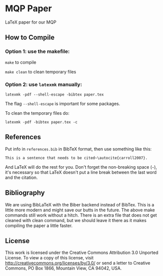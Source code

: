 # MQP Paper

LaTeX paper for our MQP

## How to Compile

### Option 1: use the makefile:

`make` to compile

`make clean` to clean temporary files

### Option 2: use `latexmk` manually:

`latexmk -pdf --shell-escape -bibtex paper.tex`

The flag `--shell-escape` is important for some packages.

To clean the temporary files do:

`latexmk -pdf -bibtex paper.tex -c`

## References

Put info in `references.bib` in BibTeX format, then use something like this:

`This is a sentence that needs to be cited~\autocite{carroll2007}.`

And LaTeX will do the rest for you. Don't forget the non-breaking space (`~`),
it's necessary so that LaTeX doesn't put a line break between the last word and
the citation.

## Bibliography

We are using BibLaTeX with the Biber backend instead of BibTex. This is a
little more modern and might save our butts in the future. The above make
commands still work without a hitch. There is an extra file that does not get
cleaned with clean command, but we should leave it there as it makes compiling
the paper a little faster.

## License

This work is licensed under the Creative Commons Attribution 3.0 Unported
License. To view a copy of this license, visit
http://creativecommons.org/licenses/by/3.0/ or send a letter to Creative
Commons, PO Box 1866, Mountain View, CA 94042, USA.
